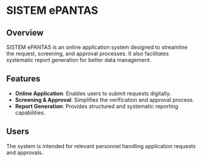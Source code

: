 # SISTEM ePANTAS  

## Overview  
SISTEM ePANTAS is an online application system designed to streamline the request, screening, and approval processes. It also facilitates systematic report generation for better data management.  

## Features  
- **Online Application**: Enables users to submit requests digitally.  
- **Screening & Approval**: Simplifies the verification and approval process.  
- **Report Generation**: Provides structured and systematic reporting capabilities.  

## Users  
The system is intended for relevant personnel handling application requests and approvals.  
